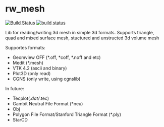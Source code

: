 rw_mesh
=======
[![Build Status](https://travis-ci.org/BelokrysFedotov/rw_mesh.svg?branch=master)](https://travis-ci.org/BelokrysFedotov/rw_mesh)
[![build status](http://git.masoft.ru/ci/projects/2/status.png?ref=master)](http://git.masoft.ru/ci/projects/2?ref=master)

Lib for reading/writing 3d mesh in simple 3d formats.
Supports triangle, quad and mixed surface mesh, stuctured and unstructed 3d volume mesh

Supportes formats:
* Geomview OFF (*.off, *coff, *.noff and etc)
* Medit (*.mesh)
* VTK 4.2 (ascii and binary)
* Plot3D (only read)
* CGNS (only write, using cgnslib)

In future:
* Tecplot(*.dat/*.tec)
* Gambit Neutral File Format (*neu)
* Obj
* Polygon File Format/Stanford Triangle Format (*.ply)
* StarCD
